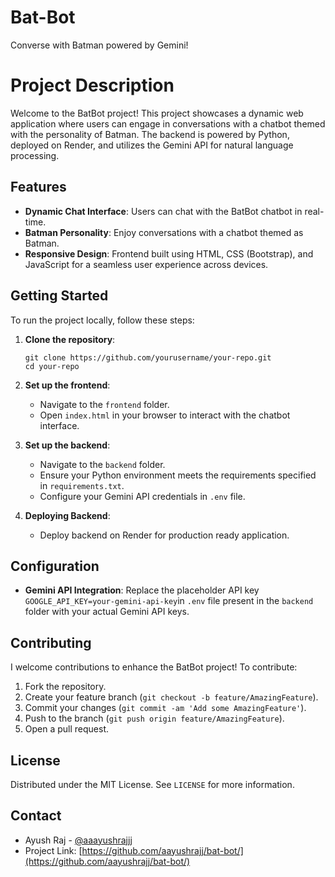 # Bat-Bot
 Converse with Batman powered by Gemini!

# Project Description

Welcome to the BatBot project! This project showcases a dynamic web application where users can engage in conversations with a chatbot themed with the personality of Batman. The backend is powered by Python, deployed on Render, and utilizes the Gemini API for natural language processing.

## Features

- **Dynamic Chat Interface**: Users can chat with the BatBot chatbot in real-time.
- **Batman Personality**: Enjoy conversations with a chatbot themed as Batman.
- **Responsive Design**: Frontend built using HTML, CSS (Bootstrap), and JavaScript for a seamless user experience across devices.

## Getting Started

To run the project locally, follow these steps:

1. **Clone the repository**:
   ```
   git clone https://github.com/yourusername/your-repo.git
   cd your-repo
   ```

2. **Set up the frontend**:
   - Navigate to the `frontend` folder.
   - Open `index.html` in your browser to interact with the chatbot interface.

3. **Set up the backend**:
   - Navigate to the `backend` folder.
   - Ensure your Python environment meets the requirements specified in `requirements.txt`.
   - Configure your Gemini API credentials in `.env` file.

4. **Deploying Backend**:
   - Deploy backend on Render for production ready application.

## Configuration

- **Gemini API Integration**: Replace the placeholder API key `GOOGLE_API_KEY=your-gemini-api-key`in `.env` file present in the `backend` folder with your actual Gemini API keys.

## Contributing

I welcome contributions to enhance the BatBot project! To contribute:

1. Fork the repository.
2. Create your feature branch (`git checkout -b feature/AmazingFeature`).
3. Commit your changes (`git commit -am 'Add some AmazingFeature'`).
4. Push to the branch (`git push origin feature/AmazingFeature`).
5. Open a pull request.

## License

Distributed under the MIT License. See `LICENSE` for more information.

## Contact

- Ayush Raj - [@aaayushrajjj](https://twitter.com/aaayushrajjj)
- Project Link: [https://github.com/aayushrajj/bat-bot/](https://github.com/aayushrajj/bat-bot/)

